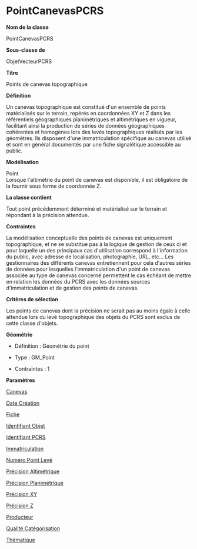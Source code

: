 # PointCanevasPCRS #



**Nom de la classe**

PointCanevasPCRS

**Sous-classe de**

ObjetVecteurPCRS

**Titre**

Points de canevas topographique

**Définition**

Un canevas topographique est constitué d'un ensemble de points matérialisés sur le terrain, repérés en coordonnées XY et Z dans les référentiels géographiques planimétriques et altimétriques en vigueur, facilitant ainsi la production de séries de données géographiques cohérentes et homogènes lors des levés topographiques réalisés par les géomètres. Ils disposent d'une immatriculation spécifique au canevas utilisé et sont en général documentés par une fiche signalétique accessible au public.

**Modélisation**

Point <br>Lorsque l'altimétrie du point de canevas est disponible, il est obligatoire de la fournir sous forme de coordonnée Z.

**La classe contient**

Tout point précédemment déterminé et matérialisé sur le terrain et répondant à la précision attendue.   

**Contraintes**

La modélisation conceptuelle des points de canevas est uniquement topographique, et ne se substitue pas à la logique de gestion de ceux ci et pour laquelle un des principaux cas d'utilisation correspond à l'information du public, avec adresse de localisation, photographie, URL, etc... Les gestionnaires des différents canevas entretiennent pour cela d'autres séries de données pour lesquelles l'immatriculation d'un point de canevas associée au type de canevas concerné permettent le cas échéant de mettre en relation les données du PCRS avec les données sources d'immatriculation et de gestion des points de canevas.

**Critères de sélection**

Les points de canevas dont la précision ne serait pas au moins égale à celle attendue lors du levé topographique des objets du PCRS sont exclus de cette classe d'objets.

**Géométrie**

- Définition : Géométrie du point

- Type : GM_Point

- Contraintes : 1

**Paramètres**

[Canevas](http://doc-pcrs.readthedocs.io/fr/latest/Projet_FME/PCRS_Parametres.html#canevas)

[Date Création](http://doc-pcrs.readthedocs.io/fr/latest/Projet_FME/PCRS_Parametres.html#date-creation)

[Fiche](http://doc-pcrs.readthedocs.io/fr/latest/Projet_FME/PCRS_Parametres.html#fiche)

[Identifiant Objet](http://doc-pcrs.readthedocs.io/fr/latest/Projet_FME/PCRS_Parametres.html#identifiant-objet)

[Identifiant PCRS](http://doc-pcrs.readthedocs.io/fr/latest/Projet_FME/PCRS_Parametres.html#identifiant-pcrs)

[Immatriculation](http://doc-pcrs.readthedocs.io/fr/latest/Projet_FME/PCRS_Parametres.html#immatriculation)

[Numéro Point Levé](http://doc-pcrs.readthedocs.io/fr/latest/Projet_FME/PCRS_Parametres.html#numero-s-des-point-s-leve-s-separes-par)

[Précision Altimétrique](http://doc-pcrs.readthedocs.io/fr/latest/Projet_FME/PCRS_Parametres.html#precision-altimetrique)

[Précision Planimétrique](http://doc-pcrs.readthedocs.io/fr/latest/Projet_FME/PCRS_Parametres.html#precision-planimetrique)

[Précision XY](http://doc-pcrs.readthedocs.io/fr/latest/Projet_FME/PCRS_Parametres.html#precision-xy)

[Précision Z](http://doc-pcrs.readthedocs.io/fr/latest/Projet_FME/PCRS_Parametres.html#precision-z)

[Producteur](http://doc-pcrs.readthedocs.io/fr/latest/Projet_FME/PCRS_Parametres.html#producteur)

[Qualité Catégorisation](http://doc-pcrs.readthedocs.io/fr/latest/Projet_FME/PCRS_Parametres.html#qualite-categorisation)

[Thématique](http://doc-pcrs.readthedocs.io/fr/latest/Projet_FME/PCRS_Parametres.html#thematique)
